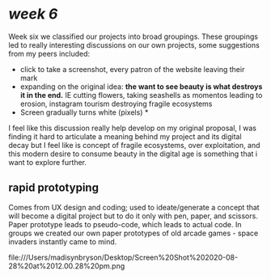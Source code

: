 # *week 6*
Week six we classified our projects into broad groupings. These groupings led to really interesting discussions on our own projects, some suggestions from my peers included: 
* click to take a screenshot, every patron of the website leaving their mark 
* expanding on the original idea: **the want to see beauty is what destroys it in the end.** IE cutting flowers, taking seashells as momentos leading to erosion, instagram tourism destroying fragile ecosystems  
* Screen gradually turns white (pixels) *

I feel like this discussion really help develop on my original proposal, I was finding it hard to articulate a meaning behind my project and its digital decay but I feel like is concept of fragile ecosystems, over exploitation, and this modern desire to consume beauty in the digital age is something that i want to explore further. 

## rapid prototyping 
Comes from UX design and coding; used to ideate/generate a concept that will become a digital project but to do it only with pen, paper, and scissors. Paper prototype leads to pseudo-code, which leads to actual code. In groups we created our own paper prototypes of old arcade games - space invaders instantly came to mind. 

file:///Users/madisynbryson/Desktop/Screen%20Shot%202020-08-28%20at%2012.00.28%20pm.png
